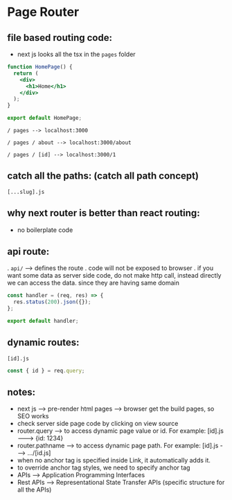# Page Router

## file based routing code:

- next js looks all the tsx in the `pages` folder

```jsx
function HomePage() {
  return (
    <div>
      <h1>Home</h1>
    </div>
  );
}

export default HomePage;
```

```
/ pages --> localhost:3000

/ pages / about --> localhost:3000/about

/ pages / [id] --> localhost:3000/1
```

## catch all the paths: (catch all path concept)

```
[...slug].js
```

## why next router is better than react routing:

- no boilerplate code

## api route:

. `api/` --> defines the route
. code will not be exposed to browser
. if you want some data as server side code, do not make http call, instead directly we can access the data. since they are having same domain

```js
const handler = (req, res) => {
  res.status(200).json({});
};

export default handler;
```

## dynamic routes:

```
[id].js
```

```js
const { id } = req.query;
```

## notes:

- next js --> pre-render html pages --> browser get the build pages, so SEO works
- check server side page code by clicking on view source
- router.query --> to access dynamic page value or id. For example: [id].js ---> {id: 1234}
- router.pathname --> to access dynamic page path. For example: [id].js ---> .../[id.js]
- when no anchor tag is specified inside Link, it automatically adds it.
- to override anchor tag styles, we need to specify anchor tag
- APIs --> Application Programming Interfaces
- Rest APIs --> Representational State Transfer APIs (specific structure for all the APIs)
